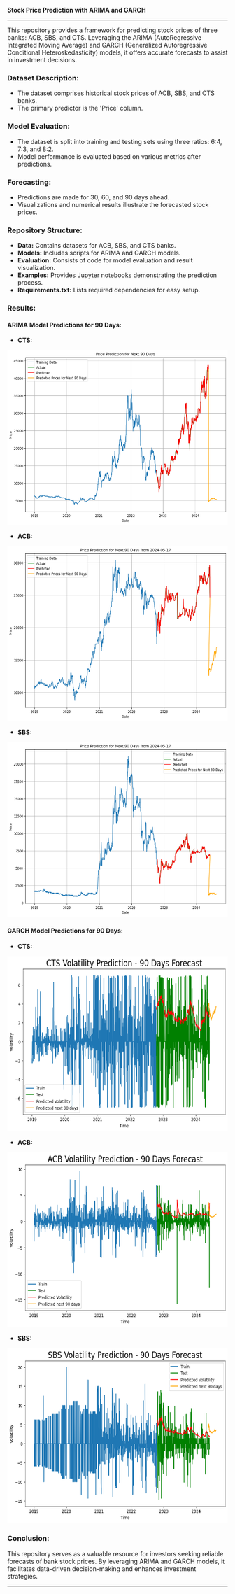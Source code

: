 **Stock Price Prediction with ARIMA and GARCH**

---

This repository provides a framework for predicting stock prices of three banks: ACB, SBS, and CTS. Leveraging the ARIMA (AutoRegressive Integrated Moving Average) and GARCH (Generalized Autoregressive Conditional Heteroskedasticity) models, it offers accurate forecasts to assist in investment decisions.

### Dataset Description:
- The dataset comprises historical stock prices of ACB, SBS, and CTS banks.
- The primary predictor is the 'Price' column.

### Model Evaluation:
- The dataset is split into training and testing sets using three ratios: 6:4, 7:3, and 8:2.
- Model performance is evaluated based on various metrics after predictions.

### Forecasting:
- Predictions are made for 30, 60, and 90 days ahead.
- Visualizations and numerical results illustrate the forecasted stock prices.

### Repository Structure:
- **Data:** Contains datasets for ACB, SBS, and CTS banks.
- **Models:** Includes scripts for ARIMA and GARCH models.
- **Evaluation:** Consists of code for model evaluation and result visualization.
- **Examples:** Provides Jupyter notebooks demonstrating the prediction process.
- **Requirements.txt:** Lists required dependencies for easy setup.

### Results:

#### ARIMA Model Predictions for 90 Days:

- **CTS:**
<img src="Pictures/ARIMA/ARIMA_CTS_73.png" alt="ARIMA 90-day Prediction for CTS" width="600" height="400">

- **ACB:**
<img src="Pictures/ARIMA/ARIMA_ACB_73.png" alt="ARIMA 90-day Prediction for ACB" width="600" height="400">

- **SBS:**
<img src="Pictures/ARIMA/ARIMA_SBS_73.png" alt="ARIMA 90-day Prediction for SBS" width="600" height="400">

#### GARCH Model Predictions for 90 Days:

- **CTS:**
<img src="Pictures/GARCH/GARCH_CTS_73.png" alt="GARCH 90-day Prediction for CTS" width="600" height="400">

- **ACB:**
<img src="Pictures/GARCH/GARCH_ACB_73.png" alt="GARCH 90-day Prediction for ACB" width="600" height="400">

- **SBS:**
<img src="Pictures/GARCH/GARCH_SBS_73.png" alt="GARCH 90-day Prediction for SBS" width="600" height="400">


### Conclusion:
This repository serves as a valuable resource for investors seeking reliable forecasts of bank stock prices. By leveraging ARIMA and GARCH models, it facilitates data-driven decision-making and enhances investment strategies.

--- 
